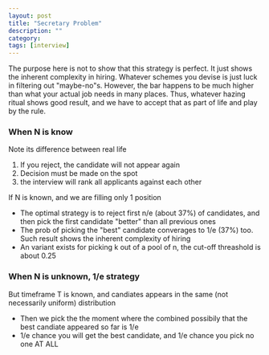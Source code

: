```yaml
---
layout: post
title: "Secretary Problem"
description: ""
category: 
tags: [interview]
---
```


The purpose here is not to show that this strategy is perfect. It just shows the inherent complexity in hiring. Whatever schemes you devise is just luck in filtering out "maybe-no"s. However, the bar happens to be much higher than what your actual job needs in many places. Thus, whatever hazing ritual shows good result, and we have to accept that as part of life and play by the rule.

### When N is know
Note its difference between real life

1. If you reject, the candidate will not appear again
2. Decision must be made on the spot
3. the interview will rank all applicants against each other

If N is known, and we are filling only 1 position

* The optimal strategy is to reject first n/e (about 37%) of candidates, and then pick the first candidate "better" than all previous ones
* The prob of picking the "best" candidate converages to 1/e (37%) too. Such result shows the inherent complexity of hiring
* An variant exists for picking k out of a pool of n, the cut-off threashold is about 0.25


### When N is unknown, 1/e strategy 

But timeframe T is known, and candiates appears in the same (not necessarily uniform) distribution

* Then we pick the the moment where the combined possibily that the best candiate appeared so far is 1/e
* 1/e chance you will get the best candidate, and 1/e chance you pick no one AT ALL

